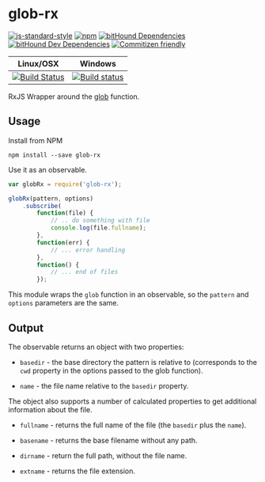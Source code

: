 # glob-rx

[![js-standard-style](https://img.shields.io/badge/code%20style-standard-brightgreen.svg)](http://standardjs.com)
[![npm](https://img.shields.io/npm/v/glob-rx.svg?maxAge=2592000)](https://www.npmjs.com/package/glob-rx)
[![bitHound Dependencies](https://www.bithound.io/github/tools-rx/glob-rx/badges/dependencies.svg)](https://www.bithound.io/github/tools-rx/glob-rx/master/dependencies/npm)
[![bitHound Dev Dependencies](https://www.bithound.io/github/tools-rx/glob-rx/badges/devDependencies.svg)](https://www.bithound.io/github/tools-rx/glob-rx/master/dependencies/npm)
[![Commitizen friendly](https://img.shields.io/badge/commitizen-friendly-brightgreen.svg)](http://commitizen.github.io/cz-cli/)

| Linux/OSX | Windows |
| --- | --- |
| [![Build Status](https://travis-ci.org/tools-rx/glob-rx.svg?branch=master)](https://travis-ci.org/tools-rx/glob-rx) | [![Build status](https://ci.appveyor.com/api/projects/status/6902yvygolnskmm9?svg=true)](https://ci.appveyor.com/project/dfbaskin/glob-rx) |

RxJS Wrapper around the [glob](https://github.com/isaacs/node-glob) function.

## Usage

Install from NPM

```
npm install --save glob-rx
```

Use it as an observable.

```javascript
var globRx = require('glob-rx');

globRx(pattern, options)
    .subscribe(
        function(file) {
            // .. do something with file
            console.log(file.fullname);
        },
        function(err) {
            // ... error handling
        },
        function() {
            // ... end of files
        });
```

This module wraps the `glob` function in an observable, so the `pattern` and `options` parameters
are the same.

## Output

The observable returns an object with two properties:

- `basedir` - the base directory the pattern is relative to (corresponds to the `cwd` property
in the options passed to the glob function).

- `name` - the file name relative to the `basedir` property.

The object also supports a number of calculated properties to get additional information about the file.

- `fullname` - returns the full name of the file (the `basedir` plus the `name`).

- `basename` - returns the base filename without any path.

- `dirname` - return the full path, without the file name.

- `extname` - returns the file extension.
